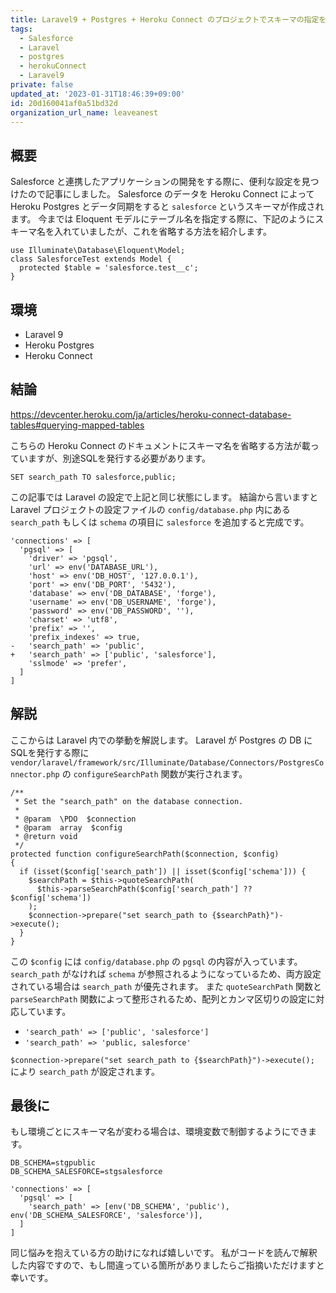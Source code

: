 ```yaml
---
title: Laravel9 + Postgres + Heroku Connect のプロジェクトでスキーマの指定を省略する
tags:
  - Salesforce
  - Laravel
  - postgres
  - herokuConnect
  - Laravel9
private: false
updated_at: '2023-01-31T18:46:39+09:00'
id: 20d160041af0a51bd32d
organization_url_name: leaveanest
---
```

## 概要
Salesforce と連携したアプリケーションの開発をする際に、便利な設定を見つけたので記事にしました。
Salesforce のデータを Heroku Connect によって Heroku Postgres とデータ同期をすると `salesforce` というスキーマが作成されます。
今までは Eloquent モデルにテーブル名を指定する際に、下記のようにスキーマ名を入れていましたが、これを省略する方法を紹介します。

```php:App/Models/SalesforceTest.php
use Illuminate\Database\Eloquent\Model;
class SalesforceTest extends Model {
  protected $table = 'salesforce.test__c';
}
```


## 環境
- Laravel 9
- Heroku Postgres
- Heroku Connect

## 結論
https://devcenter.heroku.com/ja/articles/heroku-connect-database-tables#querying-mapped-tables

こちらの Heroku Connect のドキュメントにスキーマ名を省略する方法が載っていますが、別途SQLを発行する必要があります。
```
SET search_path TO salesforce,public;
```

この記事では Laravel の設定で上記と同じ状態にします。
結論から言いますと Laravel プロジェクトの設定ファイルの `config/database.php` 内にある `search_path` もしくは `schema` の項目に `salesforce` を追加すると完成です。

```php:config/database.php
'connections' => [
  'pgsql' => [
    'driver' => 'pgsql',
    'url' => env('DATABASE_URL'),
    'host' => env('DB_HOST', '127.0.0.1'),
    'port' => env('DB_PORT', '5432'),
    'database' => env('DB_DATABASE', 'forge'),
    'username' => env('DB_USERNAME', 'forge'),
    'password' => env('DB_PASSWORD', ''),
    'charset' => 'utf8',
    'prefix' => '',
    'prefix_indexes' => true,
-   'search_path' => 'public',
+   'search_path' => ['public', 'salesforce'],
    'sslmode' => 'prefer',
  ]
]
```

## 解説
ここからは Laravel 内での挙動を解説します。
Laravel が Postgres の DB にSQLを発行する際に `vendor/laravel/framework/src/Illuminate/Database/Connectors/PostgresConnector.php` の `configureSearchPath` 関数が実行されます。

```php:vendor/laravel/framework/src/Illuminate/Database/Connectors/PostgresConnector.php
/**
 * Set the "search_path" on the database connection.
 *
 * @param  \PDO  $connection
 * @param  array  $config
 * @return void
 */
protected function configureSearchPath($connection, $config)
{
  if (isset($config['search_path']) || isset($config['schema'])) {
    $searchPath = $this->quoteSearchPath(
      $this->parseSearchPath($config['search_path'] ?? $config['schema'])
    );  
    $connection->prepare("set search_path to {$searchPath}")->execute();
  }
}
```

この `$config` には `config/database.php` の `pgsql` の内容が入っています。
`search_path` がなければ `schema` が参照されるようになっているため、両方設定されている場合は `search_path` が優先されます。
また `quoteSearchPath` 関数と `parseSearchPath` 関数によって整形されるため、配列とカンマ区切りの設定に対応しています。

- `'search_path' => ['public', 'salesforce']`
- `'search_path' => 'public, salesforce'`

`$connection->prepare("set search_path to {$searchPath}")->execute();` により `search_path` が設定されます。

## 最後に
もし環境ごとにスキーマ名が変わる場合は、環境変数で制御するようにできます。

```environment:.env
DB_SCHEMA=stgpublic
DB_SCHEMA_SALESFORCE=stgsalesforce
```

```php:config/database.php
'connections' => [
  'pgsql' => [
    'search_path' => [env('DB_SCHEMA', 'public'), env('DB_SCHEMA_SALESFORCE', 'salesforce')],
  ]
]
```

同じ悩みを抱えている方の助けになれば嬉しいです。
私がコードを読んで解釈した内容ですので、もし間違っている箇所がありましたらご指摘いただけますと幸いです。

